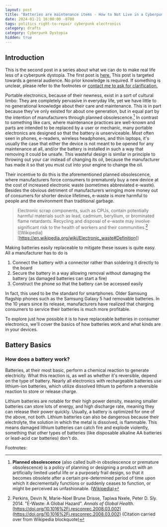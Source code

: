 ```yaml
---
layout: post
title: "Batteries are maintenance items - How to Not Live in a Cyberpunk Dystopia #01"
date: 2024-01-21 16:00:00 -0700
tags: politics right-to-repair cyberpunk electronics
category: drafts
category: Cyberpunk Dystopia
hidden: true
--- 
```


## Introduction

This is the second post in a series about what we can do to make real life less 
of a cyberpunk dystopia. The first post is 
[here.](https://sudo-nano.github.io/posts/Cyberpunk-Dystopia-00/) 
This post is targeted towards a general audience. No prior knowledge is required. 
If something is unclear, please refer to the footnotes or [contact me to ask for 
clarification.](https://sudo-nano.github.io/about/)

Portable electronics, because of their newness, exist in a sort of cultural limbo: 
They are completely pervasive in everyday life, yet we have little to no generational 
knowledge about their care and maintenance. 
This is in part because they've only existed for about one generation, but in equal 
part by the intention of manufacturers through planned obsolescence.[^1] 
In contrast to something like cars, where maintenance practices are well-known and 
parts are intended to be replaced by a user or mechanic, many portable electronics 
are designed so that the battery is unserviceable. 
Most often seen in phones, e-readers, wireless headphones, and thin laptops, it's 
usually the case that either the device is not meant to be opened for any maintenance 
at all, and/or the battery is installed in such a way that removing it could be unsafe.
This wasteful design is similar in principle to throwing out your car instead of
changing its oil, because the manufacturer has made it so that you must cut into
your engine to change the oil.

Their incentive to do this is the aforementioned planned obsolescence, where manufacturers 
force consumers to prematurely buy a new device at the cost of increased electronic 
waste (sometimes abbreviated e-waste). Besides the obvious detriment of manufacturers 
wringing more money out of consumers for shorter device lifetimes, e-waste is more 
harmful to people and the environment than traditional garbage. 

> Electronic scrap components, such as CPUs, contain potentially harmful materials 
> such as lead, cadmium, beryllium, or brominated flame retardants. Recycling and 
> disposal of e-waste may involve significant risk to the health of workers and 
> their communities.[^2] ([Wikipedia][https://en.wikipedia.org/wiki/Electronic_waste#Definition])

Making batteries easily replaceable to mitigate these issues is quite easy. 
All a manufacturer has to do is
1. Connect the battery with a connector rather than soldering it directly to the board
2. Secure the battery in a way allowing removal without damaging the battery (as damaged batteries can start a fire)
3. Construct the phone so that the battery can be accessed easily

In fact, this used to be the standard for smartphones. Older Samsung flagship phones 
such as the Samsung Galaxy 5 had removable batteries. In the 10 years since its 
release, manufacturers have realized that charging consumers to service their batteries 
is much more profitable. 

To explore just how possible it is to have replaceable batteries in consumer electronics, 
we'll cover the basics of how batteries work and what kinds are in your devices. 

## Battery Basics

### How does a battery work? 
Batteries, at their most basic, perform a chemical reaction to generate electricity. 
What this reaction is, as well as whether it's reversible, depend on the type of battery. 
Nearly all electronics with rechargeable batteries use lithium-ion batteries, which
utilize dissolved lithium to perform a reversible reaction to store or release charge. 

Lithium batteries are notable for their high power density, meaning smaller batteries can 
store lots of energy, and high discharge rate, meaning they can release their power 
quickly. Usually, a battery is optimized for one of the above, not both. 
Lithium batteries can also be dangerous because their electrolyte, the solution
in which the metal is dissolved, is flammable. This means damaged lithium batteries
can catch fire and explode violently, something that other types of batteries (like 
disposable alkaline AA batteries or lead-acid car batteries) don't do. 




Footnotes:

[^1]: **Planned obsolescence** (also called built-in obsolescence or premature obsolescence) is a policy of planning or designing a product with an artificially limited useful life or a purposely frail design, so that it becomes obsolete after a certain pre-determined period of time upon which it decrementally functions or suddenly ceases to function, or might be perceived as unfashionable. ([Wikipedia](https://en.wikipedia.org/wiki/Planned_obsolescence))

[^2]: Perkins, Devin N, Marie-Noel Brune Drisse, Tapiwa Nxele, Peter D. Sly. 2014. "E-Waste: A Global Hazard". *Annals of Global Health*. [https://doi.org/10.1016%2Fj.resconrec.2008.03.002](https://doi.org/10.1016%2Fj.resconrec.2008.03.002) (Citation carried over from Wikipedia blockquote)
